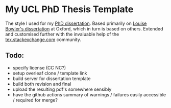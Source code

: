 # My UCL PhD Thesis Template
The style I used for my [PhD dissertation](https://discovery.ucl.ac.uk/id/eprint/10072657/). Based primarily on [Louise Bowler's dissertation](https://ora.ox.ac.uk/objects/uuid:a138d837-be95-487e-87e5-e1cf4769e9a4) at Oxford, which in turn is based on others. Extended and customised further with the invaluable help of the [tex.stackexchange.com](https://tex.stackexchange.com) community. 

## Todo:
 * specify license (CC NC?)
 * setup overleaf clone / template link
 * build server for dissertation template
  * build both revision and final
  * upload the resulting pdf's somewhere sensibly
  * have the github actions summary of warnings / failures easily accessible / required for merge?
  
 